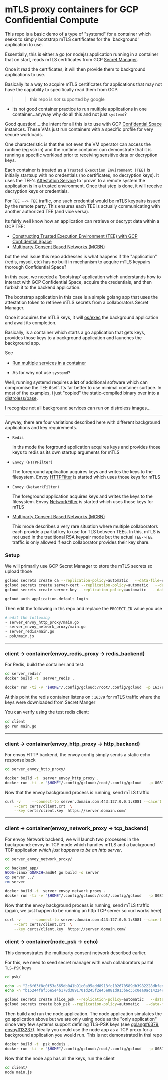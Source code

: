 
# mTLS proxy containers for GCP Confidential Compute

This repo is a basic demo of a type of "systemd" for a container which seeks to simply bootstrap mTLS certificates for the 'background' application to use.

Essentially, this is either a go (or nodejs) application running in a container that on start, reads mTLS certificates from GCP [Secret Manager](https://cloud.google.com/secret-manager).

Once it read the certificates, it will then provide them to background applications to use.

Basically its a way to acquire mTLS certificates for applications that may not have the capability to specifically read them from GCP.


>> this repo is *not* supported by google

- Its not good container practice to run multiple applications in one container...anyway why do all this and not just `systemd`?

Good question!....the intent for all this is to use with GCP [Confidential Space](https://cloud.google.com/docs/security/confidential-space) instances.  These VMs just run containers with a specific profile for very secure workloads.

One characteristic is that the not even the VM operator can access the runtime (eg ssh in) and the runtime container can demonstrate that it is running a specific workload prior to receiving sensitive data or decryption keys.

Each container is treated as a `Trusted Execution Environment (TEE)` is initially startsup with no credentials (no certificates, no decryption keys).  It uses the TEE's [Attestation Service](https://cloud.google.com/docs/security/confidential-space#attestation-process) to 'prove' to a remote system the application is in a trusted environment.  Once that step is done, it will receive decryption keys or credentials.

For `TEE --> TEE` traffic, one such credential would be mTLS keypairs issued by the remote party.  This ensures each TEE is actually communicating with another authorized TEE (and vice versa).

Its fairly well know how an application can retrieve or decrypt data within a GCP TEE:

- [Constructing Trusted Execution Environment (TEE) with GCP Confidential Space](https://github.com/salrashid123/confidential_space#mtls-using-acquired-keys)
- [Multiparty Consent Based Networks (MCBN)](https://github.com/salrashid123/mcbn)

but the real issue this repo addresses is what happens if the "application" (redis, mysql, etc) has no built in mechanism to acquire mTLS keypairs thorough Confidential Space?

In this case, we needed a 'bootstrap' application which understands how to interact with GCP Confidential Space, acquire the credentials, and then furbish it to the backend application.

The bootstrap application in this case is a simple golang app that uses the attestation token to retrieve mTLS secrets from a collaborators Secret Manager.

Once it acquires the mTLS keys, it will [os/exec](https://pkg.go.dev/os/exec#Cmd.Run) the background application and await its completion.

Basically, is a container which starts a go application that gets keys, provides those keys to a background application and launches the background app.

See

- [Run multiple services in a container](https://docs.docker.com/config/containers/multi-service_container/)


- As for why not use `systemd`? 

Well, running systemd requires **a lot** of additional software which can compromise the TEE itself.  Its far better to use minimal container surface.  In most of the examples, i just "copied" the static-compiled binary over into a [distroless/base](https://github.com/GoogleContainerTools/distroless).  
 
I recognize not all background services can run on distroless images...

---


Anyway, there are four variations described here with different background applications and key requirements.

* `Redis`
  
  In ths mode the forground application acquires keys and provides those keys to redis as its own startup arguments for mTLS


* `Envoy (HTTPFilter)`

  The foreground application acquires keys and writes the keys to the filesystem.  Envoy [HTTPFilter](https://www.envoyproxy.io/docs/envoy/latest/configuration/http/http_filters/http_filters) is started which uses those keys for mTLS

* `Envoy (NetworkFilter)`

  The foreground application acquires keys and writes the keys to the filesystem.  Envoy [NetworkFilter](https://www.envoyproxy.io/docs/envoy/latest/configuration/listeners/network_filters/network_filters) is started which uses those keys for mTLS

* [Multiparty Consent Based Networks (MCBN)](https://github.com/salrashid123/mcbn)

  This mode describes a very rare situation where multiple collaborators each provide a partial key to use for TLS between TEEs.  In this, mTLS is not used in the traditional RSA keypair mode but the actual `TEE->TEE` traffic is only allowed if each collaborator provides their key share. 


### Setup


We will primarily use GCP Secret Manager to store the mTLS secrets so upload those

```bash
gcloud secrets create ca --replication-policy=automatic   --data-file=certs/ca.pem
gcloud secrets create server-cert --replication-policy=automatic   --data-file=certs/server.crt
gcloud secrets create server-key --replication-policy=automatic   --data-file=certs/server.key

gcloud auth application-default login
```

Then edit the following in ths repo and replace the `PROJECT_ID` value you use

```bash
# edit the following
- server_envoy_http_proxy/main.go
- server_envoy_network_proxy/main.go
- server_redis/main.go
- psk/main.js
```

---

### client -> container(envoy_redis_proxy -> redis_backend) 

For Redis, build the container and test:

```bash
cd server_redis/
docker build -t  server_redis .

docker run -ti -v "$HOME"/.config/gcloud:/root/.config/gcloud  -p 16379:16379 server_redis
```

At this point the redis container listens on `:16379` for mTLS traffic where the keys were downloaded from Secret Manger

You can verify using the test redis client:

```bash
cd client
go run main.go
```

---

### client -> container(envoy_http_proxy -> http_backend) 

For envoy HTTP backend, the envoy config simply sends a static echo response back

```bash
cd server_envoy_http_proxy/

docker build -t  server_envoy_http_proxy .
docker run -ti -v "$HOME"/.config/gcloud:/root/.config/gcloud   -p 8081:8081 server_envoy_http_proxy
```

Now that the envoy background process is running, send mTLS traffic

```bash
curl -v     --connect-to server.domain.com:443:127.0.0.1:8081 --cacert certs/ca.pem  \
    --cert certs/client.crt  \
    --key certs/client.key  https://server.domain.com/ 
```
---

### client -> container(envoy_network_proxy -> tcp_backend) 

For envoy Network backend, we will launch two processes in the background:  envoy in TCP mode which handles mTLS and a background TCP application _which just happens to be an http server_.

```bash
cd server_envoy_network_proxy/

cd backend_app/
GOOS=linux GOARCH=amd64 go build -o server
cp server ../
rm server

docker build -t  server_envoy_network_proxy .
docker run -ti -v "$HOME"/.config/gcloud:/root/.config/gcloud   -p 8081:8081 server_envoy_network_proxy
```

Now that the envoy background process is running, send mTLS traffic (again, we just happen to be running an http TCP server so curl works here)

```bash
curl -v     --connect-to server.domain.com:443:127.0.0.1:8081 --cacert certs/ca.pem  \
    --cert certs/client.crt  \
    --key certs/client.key  https://server.domain.com/ 
```


### client -> container(node_psk -> echo) 

This demonstrates the multiparty consent network described earlier.

For this, we need to seed secret manager with each collaborators partal `TLS-PSK` keys

```bash
cd psk/

echo -n "2c6f63f8c0f53a565db041b91c0a95add8913fc102670589db3982228dbfed90" > alice.psk
echo -n "b15244faf36e5e4b178d3891701d245f2e45e881d913b6c35c0ea0ac14224cc2" > bob.psk

gcloud secrets create alice_psk --replication-policy=automatic   --data-file=alice.psk
gcloud secrets create bob_psk --replication-policy=automatic   --data-file=bob.psk
```

Then build and run the node application.  The node application simulates the go application above but we are only using node as the "only application" since very few systems support defining TLS-PSK keys (see  [golang#6379](https://github.com/golang/go/issues/6379), [envoy#13237](https://github.com/envoyproxy/envoy/issues/13237)).  Ideally you could use the node app as a TCP proxy for a background application you would run.  This is not demonstrated in thsi repo

```bash
docker build -t  psk_nodejs .
docker run -ti -v "$HOME"/.config/gcloud:/root/.config/gcloud   -p 8081:8081 psk_nodejs
```

Now that the node app has all the keys, run the client

```bash
cd client/
node main.js
```
